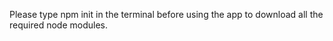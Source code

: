 Please type npm init in the terminal before using the app to download all the required node modules.
